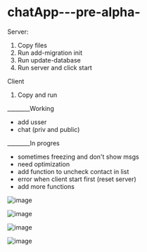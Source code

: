 # chatApp---pre-alpha-

Server:
1. Copy files
2. Run add-migration init
3. Run update-database
4. Run server and click start

Client
1. Copy and run

________Working
- add usser
- chat (priv and public)

________In progres
- sometimes freezing and don't show msgs
- need optimization
- add function to uncheck contact in list
- error when client start first (reset server)
- add more functions


![image](https://user-images.githubusercontent.com/47826375/132100518-96ed1cf8-b993-42e2-a3be-c8b11de61d3c.png)

![image](https://user-images.githubusercontent.com/47826375/132100530-4b9bccc9-601a-4695-a62d-e48f847f2ab8.png)

![image](https://user-images.githubusercontent.com/47826375/132100553-f4affffb-c9fd-4ccf-8ef6-12db8a78c40a.png)

![image](https://user-images.githubusercontent.com/47826375/132100566-edb162b9-dec6-4725-b5e1-58333932255d.png)
